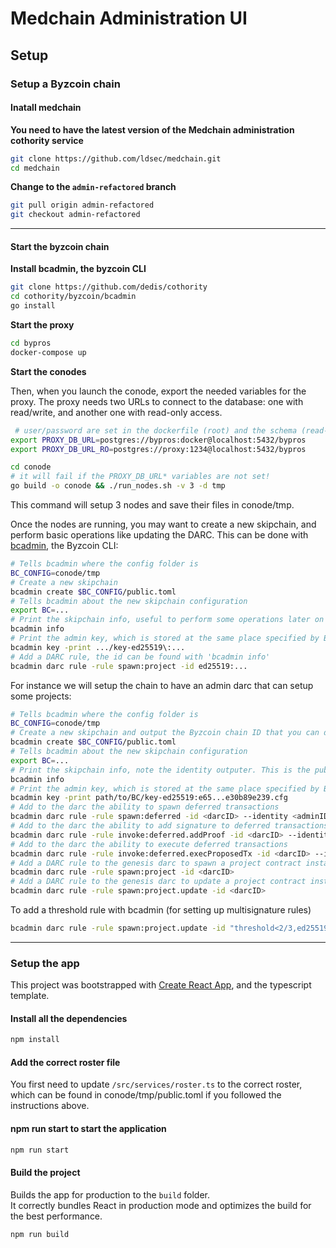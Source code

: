# Medchain Administration UI

## Setup

### Setup a Byzcoin chain

#### Inatall medchain

**You need to have the latest version of the Medchain administration cothority service**

```sh
git clone https://github.com/ldsec/medchain.git
cd medchain

```

**Change to the `admin-refactored` branch**

```sh
git pull origin admin-refactored
git checkout admin-refactored
```

-----------

#### Start the byzcoin chain

**Install bcadmin, the byzcoin CLI**

```sh
git clone https://github.com/dedis/cothority
cd cothority/byzcoin/bcadmin
go install
```

**Start the proxy**

```sh
cd bypros
docker-compose up
```


**Start the conodes**

Then, when you launch the conode, export the needed variables for the proxy. The proxy needs two URLs to connect to the database: one with read/write, and another one with read-only access.
```sh
 # user/password are set in the dockerfile (root) and the schema (read-only user).
export PROXY_DB_URL=postgres://bypros:docker@localhost:5432/bypros
export PROXY_DB_URL_RO=postgres://proxy:1234@localhost:5432/bypros
```

```sh
cd conode
# it will fail if the PROXY_DB_URL* variables are not set!
go build -o conode && ./run_nodes.sh -v 3 -d tmp
```

This command will setup 3 nodes and save their files in conode/tmp.

Once the nodes are running, you may want to create a new skipchain, and perform
basic operations like updating the DARC. This can be done with
[bcadmin](https://github.com/dedis/cothority/tree/master/byzcoin/bcadmin), the
Byzcoin CLI:

```sh
# Tells bcadmin where the config folder is
BC_CONFIG=conode/tmp 
# Create a new skipchain
bcadmin create $BC_CONFIG/public.toml
# Tells bcadmin about the new skipchain configuration
export BC=...
# Print the skipchain info, useful to perform some operations later on
bcadmin info
# Print the admin key, which is stored at the same place specified by BC
bcadmin key -print .../key-ed25519\:...
# Add a DARC rule, the id can be found with 'bcadmin info'
bcadmin darc rule -rule spawn:project -id ed25519:...
```

For instance we will setup the chain to have an admin darc that can setup some projects:

```sh
# Tells bcadmin where the config folder is
BC_CONFIG=conode/tmp 
# Create a new skipchain and output the Byzcoin chain ID that you can directly copy paste
bcadmin create $BC_CONFIG/public.toml
# Tells bcadmin about the new skipchain configuration
export BC=...
# Print the skipchain info, note the identity outputer. This is the public key of the first administrator
bcadmin info
# Print the admin key, which is stored at the same place specified by BC
bcadmin key -print path/to/BC/key-ed25519:e65...e30b89e239.cfg
# Add to the darc the ability to spawn deferred transactions
bcadmin darc rule -rule spawn:deferred -id <darcID> --identity <adminID>
# Add to the darc the ability to add signature to deferred transactions
bcadmin darc rule -rule invoke:deferred.addProof -id <darcID> --identity <adminID>
# Add to the darc the ability to execute deferred transactions
bcadmin darc rule -rule invoke:deferred.execProposedTx -id <darcID> --identity <adminID>
# Add a DARC rule to the genesis darc to spawn a project contract instance
bcadmin darc rule -rule spawn:project -id <darcID>
# Add a DARC rule to the genesis darc to update a project contract instance
bcadmin darc rule -rule spawn:project.update -id <darcID>
```

To add a threshold rule with bcadmin (for setting up multisignature rules)

```sh
bcadmin darc rule -rule spawn:project.update -id "threshold<2/3,ed25519:7378d7edf205714e77af5d878ce454464ce0560e3f1633d68fea6dd40bb30238>"
```

---------

### Setup the app


This project was bootstrapped with [Create React App](https://github.com/facebook/create-react-app), and the typescript template.

#### Install all the dependencies

```sh
npm install
```

#### Add the correct roster file

You first need to update `/src/services/roster.ts` to the correct roster, which can be found in conode/tmp/public.toml if you followed the instructions above.


#### npm run start to start the application

```sh
npm run start
```

#### Build the project

Builds the app for production to the `build` folder.\
It correctly bundles React in production mode and optimizes the build for the best performance.


```sh
npm run build
```

